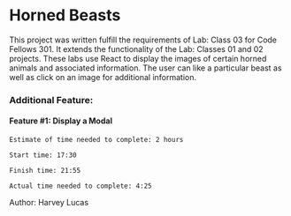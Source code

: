 # Horned Beasts

This project was written fulfill the requirements of Lab: Class 03 for Code Fellows 301. It extends the functionality of the Lab: Classes 01 and 02 projects. These labs use React to display the images of certain horned animals and associated information. The user can like a particular beast as well as click on an image for additional information.

### Additional Feature:

#### Feature #1: Display a Modal

```
Estimate of time needed to complete: 2 hours

Start time: 17:30

Finish time: 21:55

Actual time needed to complete: 4:25
```

Author: Harvey Lucas
